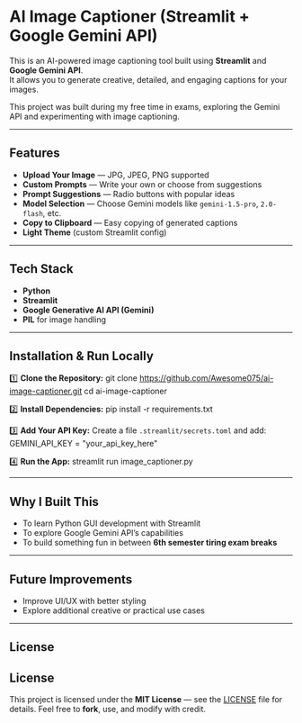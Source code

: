 # AI Image Captioner (Streamlit + Google Gemini API)

This is an AI-powered image captioning tool built using **Streamlit** and **Google Gemini API**.  
It allows you to generate creative, detailed, and engaging captions for your images.

This project was built during my free time in exams, exploring the Gemini API and experimenting with image captioning.

---

## Features
- **Upload Your Image** — JPG, JPEG, PNG supported
- **Custom Prompts** — Write your own or choose from suggestions
- **Prompt Suggestions** — Radio buttons with popular ideas
- **Model Selection** — Choose Gemini models like `gemini-1.5-pro`, `2.0-flash`, etc.
- **Copy to Clipboard** — Easy copying of generated captions
- **Light Theme** (custom Streamlit config)

---

## Tech Stack
- **Python**
- **Streamlit**
- **Google Generative AI API (Gemini)**
- **PIL** for image handling

---

## Installation & Run Locally

1️⃣ **Clone the Repository:**
git clone https://github.com/Awesome075/ai-image-captioner.git
cd ai-image-captioner

2️⃣ **Install Dependencies:**
pip install -r requirements.txt

3️⃣ **Add Your API Key:**
Create a file `.streamlit/secrets.toml` and add:
GEMINI_API_KEY = "your_api_key_here"

4️⃣ **Run the App:**
streamlit run image_captioner.py

---

## Why I Built This
- To learn Python GUI development with Streamlit
- To explore Google Gemini API’s capabilities
- To build something fun in between **6th semester tiring exam breaks**

---

## Future Improvements
- Improve UI/UX with better styling
- Explore additional creative or practical use cases

---

## License
## License
This project is licensed under the **MIT License** — see the [LICENSE](LICENSE) file for details.
Feel free to **fork**, use, and modify with credit.
